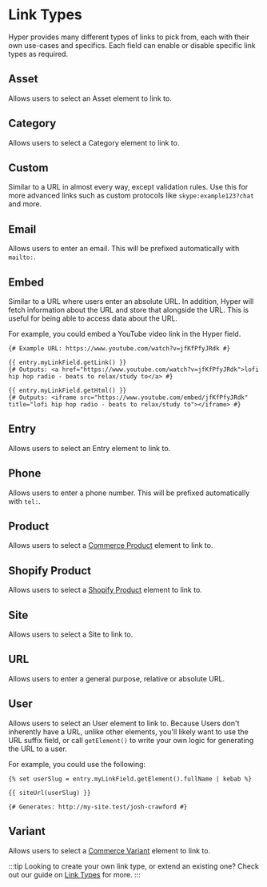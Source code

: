# Link Types
Hyper provides many different types of links to pick from, each with their own use-cases and specifics. Each field can enable or disable specific link types as required.

## Asset
Allows users to select an Asset element to link to.

## Category
Allows users to select a Category element to link to.

## Custom
Similar to a URL in almost every way, except validation rules. Use this for more advanced links such as custom protocols like `skype:example123?chat` and more.

## Email
Allows users to enter an email. This will be prefixed automatically with `mailto:`.

## Embed
Similar to a URL where users enter an absolute URL. In addition, Hyper will fetch information about the URL and store that alongside the URL. This is useful for being able to access data about the URL.

For example, you could embed a YouTube video link in the Hyper field.

```twig
{# Example URL: https://www.youtube.com/watch?v=jfKfPfyJRdk #}

{{ entry.myLinkField.getLink() }}
{# Outputs: <a href="https://www.youtube.com/watch?v=jfKfPfyJRdk">lofi hip hop radio - beats to relax/study to</a> #}

{{ entry.myLinkField.getHtml() }}
{# Outputs: <iframe src="https://www.youtube.com/embed/jfKfPfyJRdk" title="lofi hip hop radio - beats to relax/study to"></iframe> #}
```

## Entry
Allows users to select an Entry element to link to.

## Phone
Allows users to enter a phone number. This will be prefixed automatically with `tel:`.

## Product
Allows users to select a [Commerce Product](https://plugins.craftcms.com/commerce) element to link to.

## Shopify Product
Allows users to select a [Shopify Product](https://plugins.craftcms.com/shopify) element to link to.

## Site
Allows users to select a Site to link to.

## URL
Allows users to enter a general purpose, relative or absolute URL.

## User
Allows users to select an User element to link to. Because Users don't inherently have a URL, unlike other elements, you'll likely want to use the URL suffix field, or call `getElement()` to write your own logic for generating the URL to a user.

For example, you could use the following:

```twig
{% set userSlug = entry.myLinkField.getElement().fullName | kebab %}

{{ siteUrl(userSlug) }}

{# Generates: http://my-site.test/josh-crawford #}
```

## Variant
Allows users to select a [Commerce Variant](https://plugins.craftcms.com/commerce) element to link to.

:::tip
Looking to create your own link type, or extend an existing one? Check out our guide on [Link Types](docs:developers/link-type) for more.
:::
